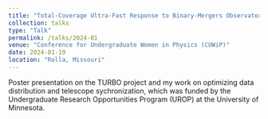 ```yaml
---
title: "Total-Coverage Ultra-Fast Response to Binary-Mergers Observatory (TURBO)"
collection: talks
type: "Talk"
permalink: /talks/2024-01
venue: "Conference for Undergraduate Women in Physics (CUWiP)"
date: 2024-01-19
location: "Rolla, Missouri"
---
```

Poster presentation on the TURBO project and my work on optimizing data distribution and telescope sychronization, which was funded by the Undergraduate Research Opportunities Program (UROP) at the University of Minnesota.

